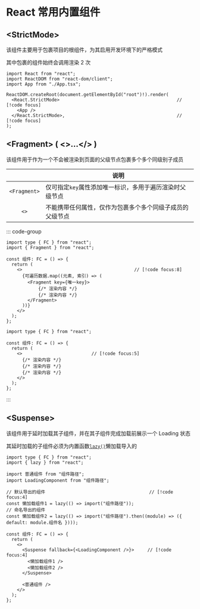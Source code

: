 # React 常用内置组件

## <StrictMode\>

该组件主要用于包裹项目的根组件，为其启用开发环境下的严格模式

其中包裹的组件始终会调用渲染 2 次

```tsx{0}
import React from "react";
import ReactDOM from "react-dom/client";
import App from "./App.tsx";

ReactDOM.createRoot(document.getElementById("root")!).render(
  <React.StrictMode>                                            // [!code focus]
    <App />
  </React.StrictMode>,                                          // [!code focus]
);
```

## <Fragment\> ( <\>...</\> )

该组件用于作为一个不会被渲染到页面的父级节点包裹多个多个同级别子成员

|              | 说明                                                     |
| :----------: | -------------------------------------------------------- |
| `<Fragment>` | 仅可指定`key`属性添加唯一标识，多用于遍历渲染时父级节点  |
|     `<>`     | 不能携带任何属性，仅作为包裹多个多个同级子成员的父级节点 |

::: code-group

```tsx{0} [使用场景一]
import type { FC } from "react";
import { Fragment } from "react";

const 组件: FC = () => {
  return (
    <>                                          // [!code focus:8]
      {可遍历数据.map((元素, 索引) => (
        <Fragment key={唯一key}>
            {/* 渲染内容 */}
            {/* 渲染内容 */}
        </Fragment>
      ))}
    </>
  );
};
```

```tsx{0} [使用场景二]
import type { FC } from "react";

const 组件: FC = () => {
  return (
    <>                          // [!code focus:5]
      {/* 渲染内容 */}
      {/* 渲染内容 */}
      {/* 渲染内容 */}
    </>
  );
};
```

:::

## <Suspense\>

该组件用于延时加载其子组件，并在其子组件完成加载前展示一个 Loading 状态

其延时加载的子组件必须为内置函数[`lazy()`](./builtin-functions.md#lazy)懒加载导入的

```tsx{0}
import type { FC } from "react";
import { lazy } from "react";

import 普通组件 from "组件路径";
import LoadingComponent from "组件路径";

// 默认导出的组件                                       // [!code focus:4]
const 懒加载组件1 = lazy(() => import("组件路径"));
// 命名导出的组件
const 懒加载组件2 = lazy(() => import("组件路径").then((module) => ({ default: module.组件名 })));

const 组件: FC = () => {
  return (
    <>
      <Suspense fallback={<LoadingComponent />}>     // [!code focus:4]
        <懒加载组件1 />
        <懒加载组件2 />
      </Suspense>

      <普通组件 />
    </>
  );
};
```
